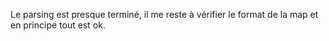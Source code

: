 Le parsing est presque terminé, il me reste à vérifier le format de la map et en principe tout est ok.
